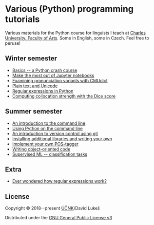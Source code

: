 Various (Python) programming tutorials
======================================

Various materials for the Python course for linguists I teach at [Charles
University, Faculty of Arts][cufa]. Some in English, some in Czech. Feel free
to peruse!

Winter semester
---------------

- [Basics -- a Python crash course](python_crash_course.ipynb)
- [Make the most out of Jupyter notebooks](jupyter_magic.ipynb)
- [Examining pronunciation variants with CMUdict](cmudict.ipynb)
- [Plain text and Unicode](unicode.ipynb)
- [Regular expressions in Python](regex.ipynb)
- [Computing collocation strength with the Dice score](collocations.ipynb)

Summer semester
---------------

- [An introduction to the command line](command_line_intro.md)
- [Using Python on the command line](python_on_the_cli.md)
- [An introduction to version control using git](git.md)
- [Installing additional libraries and writing your own](libraries.md)
- [Implement your own POS-tagger](pos_tagging.ipynb)
- [Writing object-oriented code](object_oriented.ipynb)
- [Supervised ML -- classification tasks](classification.ipynb)

Extra
-----

- [Ever wondered how regular expressions work?](diy_regex.ipynb)

License
-------

Copyright © 2018--present [ÚČNK][cnc]/David Lukeš

Distributed under the [GNU General Public License v3][gplv3]

[cnc]: http://korpus.cz
[gplv3]: http://www.gnu.org/licenses/gpl-3.0.en.html
[cufa]: https://www.ff.cuni.cz/
